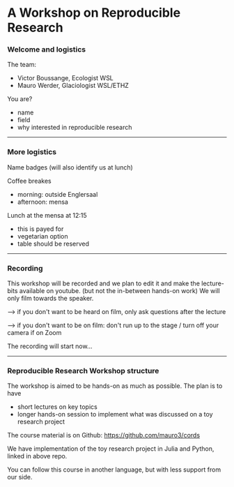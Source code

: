 # A Workshop on Reproducible Research
### Welcome and logistics

The team:
- Victor Boussange, Ecologist WSL
- Mauro Werder, Glaciologist WSL/ETHZ


You are?
- name
- field
- why interested in reproducible research

---

### More logistics

Name badges (will also identify us at lunch)

Coffee breakes
- morning: outside Englersaal
- afternoon: mensa
<!-- .element: class="fragment" data-fragment-index="1" -->

Lunch at the mensa at 12:15
- this is payed for
- vegetarian option
- table should be reserved
<!-- .element: class="fragment" data-fragment-index="2" -->

---

### Recording

This workshop will be recorded and we plan to edit it and make the lecture-bits available on youtube.  (but not the in-between hands-on work) We will only film towards the speaker.

--> if you don't want to be heard on film, only ask questions after the lecture

--> if you don't want to be on film: don't run up to the stage / turn off your camera if on Zoom

The recording will start now...

---

### Reproducible Research Workshop structure

The workshop is aimed to be hands-on as much as possible.  The plan is to have
- short lectures on key topics
- longer hands-on session to implement what was discussed on a toy research project

The course material is on Github:
https://github.com/mauro3/cords

We have implementation of the toy research project in Julia and Python, linked in above repo.

You can follow this course in another language, but with less support from our side.

